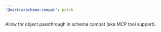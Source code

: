 ```yaml
---
'@mastra/schema-compat': patch
---
```


Allow for object.passthrough in schema compat (aka MCP tool support).
